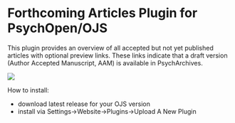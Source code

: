# Forthcoming Articles Plugin for PsychOpen/OJS

This plugin provides an overview of all accepted but not yet published articles with optional preview links.
These links indicate that a draft version (Author Accepted Manuscript, AAM) is available in PsychArchives.

![](https://user-images.githubusercontent.com/7657717/95978485-8a782400-0e1a-11eb-81ae-bffeb9188308.jpg)

How to install:
- download latest release for your OJS version
- install via Settings->Website->Plugins->Upload A New Plugin

